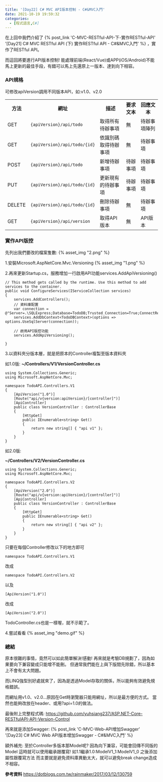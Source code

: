 ```yaml
---
title: '[Day22] C# MVC API版本控制 - C#&MVC入門'
date: 2021-10-19 19:59:32
categories:
  - [程式語言,C#]
---
```

在上回中我們介紹了 {% post_link 'C-MVC-RESTful-API-下-實作RESTful-API' '[Day21] C# MVC RESTful API (下) 實作RESTful API - C#&MVC入門' %} ，實作了RESTful API。

而這回將要進行API版本控制!
能處理前端(React/Vue)或APP(iOS/Android)不能馬上更新的最佳手段，有錯可以馬上先還原上一版本、達到向下相容。


### API規格
可修改apiVersion調用不同版本API，如:v1.0、v2.0
<table>
<tbody><tr><th>方法</th>
<th>網址</th>
<th>描述</th>
<th>要求文本</th>
<th>回應文本</th>
</tr><tr>
<td>GET</td>
<td><code>{apiVersion}/api/todo</code></td>
<td>取得所有待辦事項</td>
<td>無</td>
<td>待辦事項陣列</td>
</tr>
<tr>
<td>GET</td>
<td><code>{apiVersion}/api/todo/{id}</code></td>
<td>依識別碼取得待辦事項</td>
<td>無</td>
<td>待辦事項</td>
</tr>
<tr>
<td>POST</td>
<td><code>{apiVersion}/api/todo</code></td>
<td>新增待辦事項</td>
<td>待辦事項</td>
<td>待辦事項</td>
</tr>
<tr>
<td>PUT</td>
<td><code>{apiVersion}/api/todo/{id}</code></td>
<td>更新現有的待辦事項</td>
<td>待辦事項</td>
<td>待辦事項</td>
</tr>
<tr>
<td>DELETE</td>
<td><code>{apiVersion}/api/todo/{id}</code></td>
<td>刪除待辦事項</td>
<td>無</td>
<td>待辦事項</td>
</tr>
<tr>
<td>GET</td>
<td><code>{apiVersion}/api/version</code></td>
<td>取得API版本</td>
<td>無</td>
<td>API版本</td>
</tr>
</tbody></table>


### 實作API版控

先列出我們要改的檔案隻數:
{% asset_img "2.png" %}

1.安裝Microsoft.AspNetCore.Mvc.Versioning
{% asset_img "1.png" %}

2.再來更新Startup.cs，服務增加一行啟用API功能services.AddApiVersioning()
```
// This method gets called by the runtime. Use this method to add services to the container.
public void ConfigureServices(IServiceCollection services)
{
    services.AddControllers();
    // 資料庫配置
    var connection = @"Server=.\SQLExpress;Database=TodoDB;Trusted_Connection=True;ConnectRetryCount=0";
    services.AddDbContext<TodoDBContext>(options => options.UseSqlServer(connection));
    
    // 啟用API版控功能
    services.AddApiVersioning();

}
```

3.以資料夾分版本層，就是把原本的Controller複製至版本資料夾

如1.0版:
**~/Controllers/V1/VersionController.cs**

```
using System.Collections.Generic;
using Microsoft.AspNetCore.Mvc;

namespace TodoAPI.Controllers.V1
{
    [ApiVersion("1.0")]
    [Route("api/v{version:apiVersion}/[controller]")]
    [ApiController]
    public class VersionController : ControllerBase
    {
        [HttpGet]
        public IEnumerable<string> Get()
        {
            return new string[] { "api v1" };
        }
    }
}

```
如2.0版:

**~/Controllers/V2/VersionController.cs**

```
using System.Collections.Generic;
using Microsoft.AspNetCore.Mvc;

namespace TodoAPI.Controllers.V2
{
    [ApiVersion("2.0")]
    [Route("api/v{version:apiVersion}/[controller]")]
    [ApiController]
    public class VersionController : ControllerBase
    {
        [HttpGet]
        public IEnumerable<string> Get()
        {
            return new string[] { "api v2" };
        }
    }
}
```

只要在每個Controller修改以下的地方即可
```
namespace TodoAPI.Controllers.V1 
```
改成
```
namespace TodoAPI.Controllers.V2
```
以及
```
[ApiVersion("1.0")]
```
改成
```
[ApiVersion("2.0")]
```
TodoController.cs也是一樣喔，就不示範了。

4.嘗試看看
{% asset_img "demo.gif" %}


### 總結
原本很難的事情，竟然可以如此簡單解決!感動!
再來就是考驗DB規劃了，因為如果要向下兼容變成只能增不能刪。
但通常我們能在上與下版間先除錯，所以基本上不會有太大問題。

而LINQ強型別好處就來了，因為是透過Model存取的關係，所以能夠有效避免規格錯誤。

而網址用v1.0、v2.0...原因在Get時瀏覽器只能用網址，所以是最方便的方式。
當然也能夠改放在header、或用?api=1.0的做法。

最後附上完整程式碼:
https://github.com/yuhsiang237/ASP.NET-Core-RESTfulAPI-API-Version-Control

再來就是添加Swagger:
 {% post_link 'C-MVC-Web-API增加Swagger' '[Day23] C# MVC Web API版本增加Swagger - C#&MVC入門' %}

額外補充:
至於Controller多版本那Model呢?
因為向下兼容，可能會回傳不同版的Model
這時就可以使用繼承跟覆寫!
如1.1繼承1.0:ModelV1_1:ModelV1_0
之後添加屬性跟覆寫方法
而主要就是避免資料庫異動太大，就可以避免break change造成不相容。


**參考資料**
https://dotblogs.com.tw/rainmaker/2017/03/12/130759